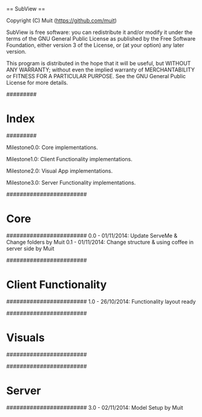 == SubView ==

Copyright (C) Muit (https://github.com/muit)

SubView is free software: you can redistribute it and/or modify
it under the terms of the GNU General Public License as published by
the Free Software Foundation, either version 3 of the License, or
(at your option) any later version.

This program is distributed in the hope that it will be useful,
but WITHOUT ANY WARRANTY; without even the implied warranty of
MERCHANTABILITY or FITNESS FOR A PARTICULAR PURPOSE.  See the
GNU General Public License for more details.


#########
# Index #
#########

Milestone0.0: Core implementations.

Milestone1.0: Client Functionality implementations.

Milestone2.0: Visual App implementations.

Milestone3.0: Server Functionality implementations.


########################
#         Core         #
########################
0.0 - 01/11/2014: Update ServeMe & Change folders by Muit
0.1 - 01/11/2014: Change structure & using coffee in server side by Muit


########################
# Client Functionality #
########################
1.0 - 26/10/2014: Functionality layout ready


########################
#       Visuals        #
########################


########################
#        Server        #
########################
3.0 - 02/11/2014: Model Setup by Muit
